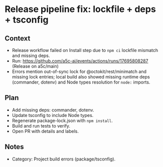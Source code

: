 # Release pipeline fix: lockfile + deps + tsconfig

## Context

- Release workflow failed on Install step due to `npm ci` lockfile mismatch and missing deps.
- Run: https://github.com/a5c-ai/events/actions/runs/17695808287 (Release on a5c/main)
- Errors mention out-of-sync lock for @octokit/rest/minimatch and missing lock entries; local build also showed missing runtime deps (commander, dotenv) and Node types resolution for `node:` imports.

## Plan

- Add missing deps: commander, dotenv.
- Update tsconfig to include Node types.
- Regenerate package-lock.json with `npm install`.
- Build and run tests to verify.
- Open PR with details and labels.

## Notes

- Category: Project build errors (package/tsconfig).
